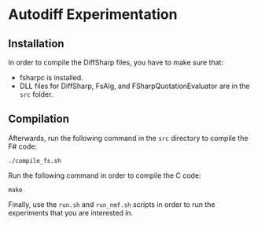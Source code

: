 Autodiff Experimentation
===

Installation
---
In order to compile the DiffSharp files, you have to make sure that:
* fsharpc is installed. 
* DLL files for DiffSharp, FsAlg, and FSharpQuotationEvaluator are in the `src` folder.


Compilation
---
Afterwards, run the following command in the `src` directory to compile the F# code:
```
./compile_fs.sh
```

Run the following command in order to compile the C code:
```
make
```

Finally, use the `run.sh` and `run_nmf.sh` scripts in order to run the experiments that you are interested in.
